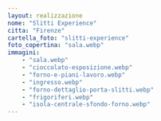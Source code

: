 ```yaml
---
layout: realizzazione
nome: "Slitti Experience"
citta: "Firenze"
cartella_foto: "slitti-experience"
foto_copertina: "sala.webp"
immagini:
    - "sala.webp"
    - "cioccolato-esposizione.webp"
    - "forno-e-piani-lavoro.webp"
    - "ingresso.webp"
    - "forno-dettaglio-porta-slitti.webp"
    - "frigoriferi.webp"
    - "isola-centrale-sfondo-forno.webp"
---
```

